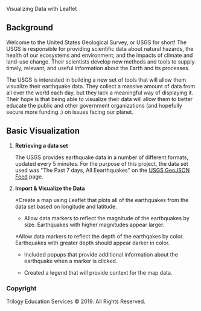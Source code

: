 Visualizing Data with Leaflet

## Background

Welcome to the United States Geological Survey, or USGS for short! The USGS is responsible for providing scientific data about natural hazards, the health of our ecosystems and environment; and the impacts of climate and land-use change. Their scientists develop new methods and tools to supply timely, relevant, and useful information about the Earth and its processes.

The USGS is interested in building a new set of tools that will allow them visualize their earthquake data. They collect a massive amount of data from all over the world each day, but they lack a meaningful way of displaying it. Their hope is that being able to visualize their data will allow them to better educate the public and other government organizations (and hopefully secure more funding..) on issues facing our planet.

## Basic Visualization

1. **Retrieving a data set**

   The USGS provides earthquake data in a number of different formats, updated every 5 minutes. For the purpose of this project, the data set used was "The Past 7 days, All Eearthquakes" on the [USGS GeoJSON Feed](http://earthquake.usgs.gov/earthquakes/feed/v1.0/geojson.php) page.  

2. **Import & Visualize the Data**

   *Create a map using Leaflet that plots all of the earthquakes from the data set based on longitude and latitude.

   * Allow data markers to reflect the magnitude of the earthquakes by size. Earthquakes with higher magnitudes appear larger. 
   
   *Allow data markers to reflect the depth of the earthqakes by color. Earthquakes with greater depth should appear darker in color.

   * Included popups that provide additional information about the earthquake when a marker is clicked.

   * Created a legend that will provide context for the map data.

### Copyright

Trilogy Education Services © 2019. All Rights Reserved.
